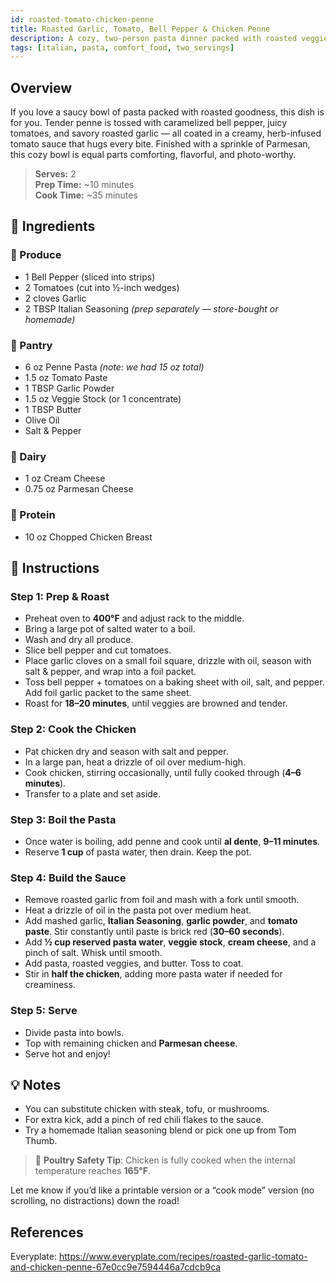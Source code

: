 ```yaml
---
id: roasted-tomato-chicken-penne
title: Roasted Garlic, Tomato, Bell Pepper & Chicken Penne
description: A cozy, two-person pasta dinner packed with roasted veggies, tender chicken, and a garlic-herb cream sauce.
tags: [italian, pasta, comfort_food, two_servings]
---
```


## Overview

If you love a saucy bowl of pasta packed with roasted goodness, this dish is for you. Tender penne is tossed with caramelized bell pepper, juicy tomatoes, and savory roasted garlic — all coated in a creamy, herb-infused tomato sauce that hugs every bite. Finished with a sprinkle of Parmesan, this cozy bowl is equal parts comforting, flavorful, and photo-worthy.

> **Serves:** 2  
> **Prep Time:** ~10 minutes  
> **Cook Time:** ~35 minutes

## 🛒 Ingredients

### 🥬 Produce

- 1 Bell Pepper (sliced into strips)
- 2 Tomatoes (cut into ½-inch wedges)
- 2 cloves Garlic
- 2 TBSP Italian Seasoning _(prep separately — store-bought or homemade)_

### 🍝 Pantry

- 6 oz Penne Pasta _(note: we had 15 oz total)_
- 1.5 oz Tomato Paste
- 1 TBSP Garlic Powder
- 1.5 oz Veggie Stock (or 1 concentrate)
- 1 TBSP Butter
- Olive Oil
- Salt & Pepper

### 🧀 Dairy

- 1 oz Cream Cheese
- 0.75 oz Parmesan Cheese

### 🍗 Protein

- 10 oz Chopped Chicken Breast

## 🔪 Instructions

### **Step 1: Prep & Roast**

- Preheat oven to **400°F** and adjust rack to the middle.
- Bring a large pot of salted water to a boil.
- Wash and dry all produce.
- Slice bell pepper and cut tomatoes.
- Place garlic cloves on a small foil square, drizzle with oil, season with salt & pepper, and wrap into a foil packet.
- Toss bell pepper + tomatoes on a baking sheet with oil, salt, and pepper. Add foil garlic packet to the same sheet.
- Roast for **18–20 minutes**, until veggies are browned and tender.

### **Step 2: Cook the Chicken**

- Pat chicken dry and season with salt and pepper.
- In a large pan, heat a drizzle of oil over medium-high.
- Cook chicken, stirring occasionally, until fully cooked through (**4–6 minutes**).
- Transfer to a plate and set aside.

### **Step 3: Boil the Pasta**

- Once water is boiling, add penne and cook until **al dente**, **9–11 minutes**.
- Reserve **1 cup** of pasta water, then drain. Keep the pot.

### **Step 4: Build the Sauce**

- Remove roasted garlic from foil and mash with a fork until smooth.
- Heat a drizzle of oil in the pasta pot over medium heat.
- Add mashed garlic, **Italian Seasoning**, **garlic powder**, and **tomato paste**. Stir constantly until paste is brick red (**30–60 seconds**).
- Add **½ cup reserved pasta water**, **veggie stock**, **cream cheese**, and a pinch of salt. Whisk until smooth.
- Add pasta, roasted veggies, and butter. Toss to coat.
- Stir in **half the chicken**, adding more pasta water if needed for creaminess.

### **Step 5: Serve**

- Divide pasta into bowls.
- Top with remaining chicken and **Parmesan cheese**.
- Serve hot and enjoy!

## 💡 Notes

- You can substitute chicken with steak, tofu, or mushrooms.
- For extra kick, add a pinch of red chili flakes to the sauce.
- Try a homemade Italian seasoning blend or pick one up from Tom Thumb.

> 🧪 **Poultry Safety Tip**: Chicken is fully cooked when the internal temperature reaches **165°F**.

Let me know if you’d like a printable version or a “cook mode” version (no scrolling, no distractions) down the road!

## References

Everyplate: https://www.everyplate.com/recipes/roasted-garlic-tomato-and-chicken-penne-67e0cc9e7594446a7cdcb9ca
